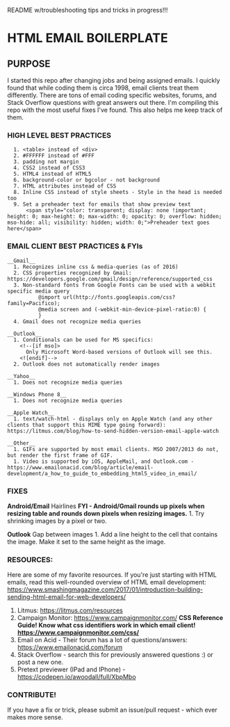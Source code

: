 README w/troubleshooting tips and tricks in progress!!!

# HTML EMAIL BOILERPLATE

## PURPOSE
  I started this repo after changing jobs and being assigned emails. I quickly found that while coding them is circa 1998, email clients treat them differently. There are tons of email coding specific websites, forums, and Stack Overflow questions with great answers out there. I'm compiling this repo with the most useful fixes I've found. This also helps me keep track of them.


### HIGH LEVEL BEST PRACTICES
      1. <table> instead of <div>
      2. #FFFFFF instead of #FFF
      3. padding not margin
      4. CSS2 instead of CSS3
      5. HTML4 instead of HTML5
      6. background-color or bgcolor - not background
      7. HTML attributes instead of CSS
      8. Inline CSS instead of style sheets - Style in the head is needed too
      9. Set a preheader text for emails that show preview text
          <span style="color: transparent; display: none !important; height: 0; max-height: 0; max-width: 0; opacity: 0; overflow: hidden; mso-hide: all; visibility: hidden; width: 0;">Preheader text goes here</span>


### EMAIL CLIENT BEST PRACTICES & FYIs
    __Gmail__
      1. Recognizes inline css & media-queries (as of 2016)
      2. CSS properties recognized by Gmail: https://developers.google.com/gmail/design/reference/supported_css
      3. Non-standard fonts from Google Fonts can be used with a webkit  specific media query
              @import url(http://fonts.googleapis.com/css?family=Pacifico);
              @media screen and (-webkit-min-device-pixel-ratio:0) {
              }
      4. Gmail does not recognize media queries

    __Outlook__
      1. Conditionals can be used for MS specifics:
        <!--[if mso]>
          Only Microsoft Word-based versions of Outlook will see this.
        <![endif]-->
      2. Outlook does not automatically render images

    __Yahoo__
      1. Does not recognize media queries

    __Windows Phone 8__
      1. Does not recognize media queries

    __Apple Watch__
      1. text/watch-html - displays only on Apple Watch (and any other clients that support this MIME type going forward): https://litmus.com/blog/how-to-send-hidden-version-email-apple-watch

    __Other__
      1. GIFs are supported by most email clients. MSO 2007/2013 do not, but render the first frame of GIF.
      1. Video is supported by iOS, AppleMail, and Outlook.com - https://www.emailonacid.com/blog/article/email-development/a_how_to_guide_to_embedding_html5_video_in_email/


### FIXES
  __Android/Email__
    Hairlines
    **FYI - Android/Gmail rounds up pixels when resizing table and rounds down pixels when resizing images.**
      1. Try shrinking images by a pixel or two.

  __Outlook__
    Gap between images
       1. Add a line height to the cell that contains the image. Make it set to the same height as the image.


### RESOURCES:
Here are some of my favorite resources.
  If you're just starting with HTML emails, read this well-rounded overview of HTML email development: https://www.smashingmagazine.com/2017/01/introduction-building-sending-html-email-for-web-developers/

  1. Litmus: https://litmus.com/resources
  2. Campaign Monitor: https://www.campaignmonitor.com/
    **CSS Reference Guide! Know what css identifiers work in which email client! https://www.campaignmonitor.com/css/**
  3. Email on Acid - Their forum has a lot of questions/answers: https://www.emailonacid.com/forum
  4. Stack Overflow - search this for previously answered questions :) or post a new one.
  5. Pretext previewer (IPad and IPhone) - https://codepen.io/awoodall/full/XbpMbo


### CONTRIBUTE!
If you have a fix or trick, please submit an issue/pull request - which ever makes more sense.
